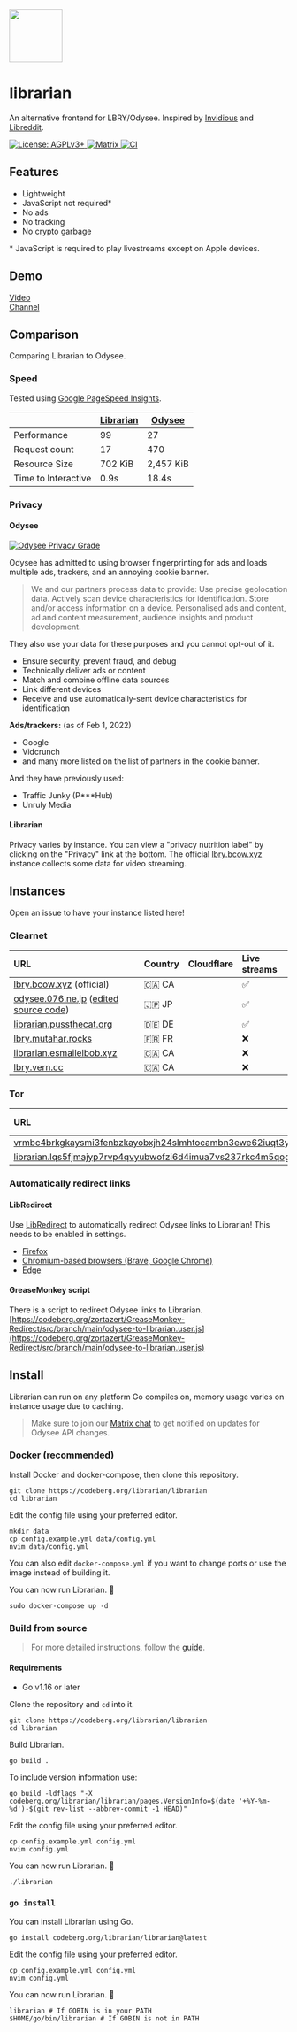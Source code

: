 <img src="https://codeberg.org/librarian/librarian/raw/branch/main/static/img/librarian.svg" width="96" height="96" />

# librarian
An alternative frontend for LBRY/Odysee. Inspired by [Invidious](https://github.com/iv-org/invidious) and [Libreddit](https://github.com/spikecodes/libreddit).

<a href="https://www.gnu.org/licenses/agpl-3.0.en.html">
  <img alt="License: AGPLv3+" src="https://shields.io/badge/License-AGPL%20v3-blue.svg">
</a>
<a href="https://matrix.to/#/#librarian:nitro.chat">
  <img alt="Matrix" src="https://img.shields.io/badge/chat-matrix-blue">
</a>
<a href="https://gitlab.com/overtime-zone-wildfowl/librarian">
  <img alt="CI" src="https://gitlab.com/overtime-zone-wildfowl/librarian/badges/main/pipeline.svg">
</a>

## Features

- Lightweight
- JavaScript not required*
- No ads
- No tracking
- No crypto garbage

\* JavaScript is required to play livestreams except on Apple devices.

## Demo

[Video](https://lbry.bcow.xyz/@RetroMusic:d/1987-Rick-Astley-Never-Gonna-Give-You-Up-1920x1080:f)<br>
[Channel](https://lbry.bcow.xyz/@DistroTube:2)

## Comparison
Comparing Librarian to Odysee. 

### Speed
Tested using [Google PageSpeed Insights](https://pagespeed.web.dev/).

|             | [Librarian](https://pagespeed.web.dev/report?url=https%3A%2F%2Flbry.bcow.xyz%2F) | [Odysee](https://pagespeed.web.dev/report?url=https%3A%2F%2Fodysee.com%2F) |
| ----------- | --------- | ------ |
| Performance | 99 | 27 |
| Request count | 17 | 470 |
| Resource Size | 702 KiB | 2,457 KiB |
| Time to Interactive | 0.9s | 18.4s |

### Privacy

#### Odysee
<a href="https://tosdr.org/en/service/2391">
  <img alt="Odysee Privacy Grade" src="https://shields.tosdr.org/en_2391.svg">
</a>

Odysee has admitted to using browser fingerprinting for ads and loads multiple ads, trackers, and an annoying cookie banner.

> We and our partners process data to provide:
Use precise geolocation data. Actively scan device characteristics for identification. Store and/or access information on a device. Personalised ads and content, ad and content measurement, audience insights and product development.

They also use your data for these purposes and you cannot opt-out of it.
- Ensure security, prevent fraud, and debug
- Technically deliver ads or content
- Match and combine offline data sources
- Link different devices
- Receive and use automatically-sent device characteristics for identification

**Ads/trackers:** (as of Feb 1, 2022)
- Google
- Vidcrunch
- and many more listed on the list of partners in the cookie banner.

And they have previously used:
- Traffic Junky (P***Hub)
- Unruly Media

#### Librarian
Privacy varies by instance. You can view a "privacy nutrition label" by clicking on the "Privacy" link at the bottom. The official [lbry.bcow.xyz](https://lbry.bcow.xyz/privacy) instance collects some data for video streaming.

## Instances

Open an issue to have your instance listed here!

### Clearnet

| URL                                                             | Country | Cloudflare | Live streams |
| :-------------------------------------------------------------- | :------ | :--------- | :----------- |
| [lbry.bcow.xyz](https://lbry.bcow.xyz) (official)               | 🇨🇦 CA   |            | ✅️ |
| [odysee.076.ne.jp](https://odysee.076.ne.jp) ([edited source code](https://git.076.ne.jp/TechnicalSuwako/Librarian-mod)) | 🇯🇵 JP |  | ✅️ |
| [librarian.pussthecat.org](https://librarian.pussthecat.org/)   | 🇩🇪 DE   |            | ✅️ |
| [lbry.mutahar.rocks](https://lbry.mutahar.rocks/)               | 🇫🇷 FR   |            | ❌️ |
| [librarian.esmailelbob.xyz](https://librarian.esmailelbob.xyz/) | 🇨🇦 CA   |            | ❌️ |
| [lbry.vern.cc](https://lbry.vern.cc/)                           | 🇨🇦 CA   |            | ❌️ |

### Tor

| URL | Country | Live streams |
| :-- | :------ | :----------- |
| [vrmbc4brkgkaysmi3fenbzkayobxjh24slmhtocambn3ewe62iuqt3yd.onion](http://vrmbc4brkgkaysmi3fenbzkayobxjh24slmhtocambn3ewe62iuqt3yd.onion/) | N/A | ❌️ |
| [librarian.lqs5fjmajyp7rvp4qvyubwofzi6d4imua7vs237rkc4m5qogitqwrgyd.onion](http://librarian.lqs5fjmajyp7rvp4qvyubwofzi6d4imua7vs237rkc4m5qogitqwrgyd.onion/) | N/A | ❌️ |

### Automatically redirect links

#### LibRedirect
Use [LibRedirect](https://github.com/libredirect/libredirect) to automatically redirect Odysee links to Librarian! This needs to be enabled in settings.
- [Firefox](https://addons.mozilla.org/firefox/addon/libredirect/)
- [Chromium-based browsers (Brave, Google Chrome)](https://github.com/libredirect/libredirect#install-in-chromium-brave-and-chrome)
- [Edge](https://microsoftedge.microsoft.com/addons/detail/libredirect/aodffkeankebfonljgbcfbbaljopcpdb)

#### GreaseMonkey script
There is a script to redirect Odysee links to Librarian.
[https://codeberg.org/zortazert/GreaseMonkey-Redirect/src/branch/main/odysee-to-librarian.user.js](https://codeberg.org/zortazert/GreaseMonkey-Redirect/src/branch/main/odysee-to-librarian.user.js)

## Install
Librarian can run on any platform Go compiles on, memory usage varies on instance usage due to caching.

> Make sure to join our [Matrix chat](https://matrix.to/#/#librarian:nitro.chat) to get notified on updates for Odysee API changes.

### Docker (recommended)
Install Docker and docker-compose, then clone this repository.
```
git clone https://codeberg.org/librarian/librarian
cd librarian
```

Edit the config file using your preferred editor.
```
mkdir data
cp config.example.yml data/config.yml
nvim data/config.yml
```
You can also edit `docker-compose.yml` if you want to change ports or use the image instead of building it.

You can now run Librarian. 🎉
```
sudo docker-compose up -d
```

### Build from source
> For more detailed instructions, follow the [guide](https://codeberg.org/librarian/librarian/wiki/Setup-guide-%28manual%29).

#### Requirements
- Go v1.16 or later

Clone the repository and `cd` into it.
```
git clone https://codeberg.org/librarian/librarian
cd librarian
```

Build Librarian.
```
go build .
```

To include version information use:
```
go build -ldflags "-X codeberg.org/librarian/librarian/pages.VersionInfo=$(date '+%Y-%m-%d')-$(git rev-list --abbrev-commit -1 HEAD)"
```

Edit the config file using your preferred editor.
```
cp config.example.yml config.yml
nvim config.yml
```

You can now run Librarian. 🎉
```
./librarian
```

### `go install`
You can install Librarian using Go.
```
go install codeberg.org/librarian/librarian@latest
```

Edit the config file using your preferred editor.
```
cp config.example.yml config.yml
nvim config.yml
```

You can now run Librarian. 🎉
```
librarian # If GOBIN is in your PATH
$HOME/go/bin/librarian # If GOBIN is not in PATH
```
